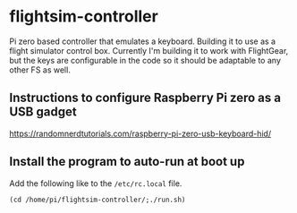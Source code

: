 # flightsim-controller
Pi zero based controller that emulates a keyboard.  Building it to use as a flight simulator control box.  Currently I'm building it to work with FlightGear, but the keys are configurable in the code so it should be adaptable to any other FS as well.

## Instructions to configure Raspberry Pi zero as a USB gadget
https://randomnerdtutorials.com/raspberry-pi-zero-usb-keyboard-hid/

## Install the program to auto-run at boot up
Add the following like to the `/etc/rc.local` file.

```(cd /home/pi/flightsim-controller/;./run.sh)```

